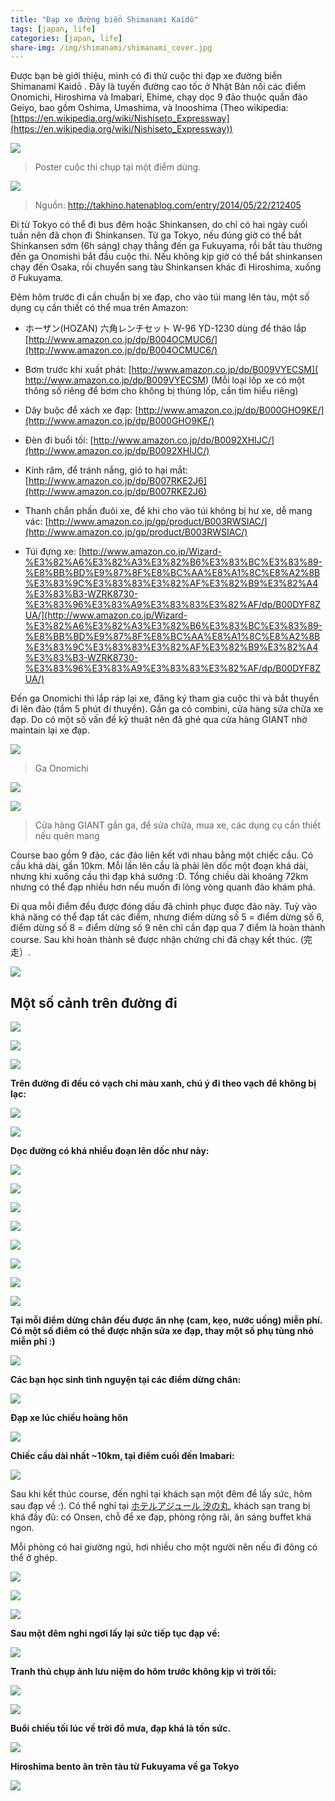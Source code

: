 ```yaml
---
title: "Đạp xe đường biển Shimanami Kaidō"
tags: [japan, life]
categories: [japan, life]
share-img: /img/shimanami/shimanami_cover.jpg
---
```


Được bạn bè giới thiệu, mình có đi thử cuộc thi đạp xe đường biển Shimanami Kaidō . Đây là tuyến đường cao tốc ở Nhật Bản nối các điểm Onomichi, Hiroshima và Imabari, Ehime, chạy dọc 9 đảo thuộc quần đảo Geiyo, bao gồm Oshima, Umashima, và Inooshima (Theo wikipedia: [https://en.wikipedia.org/wiki/Nishiseto_Expressway](https://en.wikipedia.org/wiki/Nishiseto_Expressway))

![](/img/shimanami/shimanami_1.jpg)

> Poster cuộc thi chụp tại một điểm dừng.

![](/img/shimanami/shimanami_2.jpg)

> Nguồn: http://takhino.hatenablog.com/entry/2014/05/22/212405

Đi từ Tokyo có thể đi bus đêm hoặc Shinkansen, do chỉ có hai ngày cuối tuần nên đã chọn đi Shinkansen. Từ ga Tokyo, nếu đúng giờ có thể bắt Shinkansen sớm (6h sáng) chạy thẳng đến ga Fukuyama, rồi bắt tàu thường đến ga Onomishi bắt đầu cuộc thi. Nếu không kịp giờ có thể bắt shinkansen chạy đến Osaka, rồi chuyển sang tàu Shinkansen khác đi Hiroshima, xuống ở Fukuyama.

Đêm hôm trước đi cần chuẩn bị xe đạp, cho vào túi mang lên tàu, một số dụng cụ cần thiết có thể mua trên Amazon:

* ホーザン(HOZAN) 六角レンチセット W-96 YD-1230 dùng để tháo lắp [http://www.amazon.co.jp/dp/B004OCMUC6/](http://www.amazon.co.jp/dp/B004OCMUC6/)

* Bơm trước khi xuất phát: [http://www.amazon.co.jp/dp/B009VYECSM]( http://www.amazon.co.jp/dp/B009VYECSM) (Mỗi loại lốp xe có một thông số riêng để bơm cho không bị thủng lốp, cần tìm hiểu riêng)

* Dây buộc để xách xe đạp: [http://www.amazon.co.jp/dp/B000GHO9KE/](http://www.amazon.co.jp/dp/B000GHO9KE/)

* Đèn đi buổi tối: [http://www.amazon.co.jp/dp/B0092XHIJC/](http://www.amazon.co.jp/dp/B0092XHIJC/)

* Kính râm, để tránh nắng, gió to hại mắt: [http://www.amazon.co.jp/dp/B007RKE2J6](http://www.amazon.co.jp/dp/B007RKE2J6)

* Thanh chắn phần đuôi xe, để khi cho vào túi không bị hư xe, dễ mang vác: [http://www.amazon.co.jp/gp/product/B003RWSIAC/](http://www.amazon.co.jp/gp/product/B003RWSIAC/)

* Túi đựng xe: [http://www.amazon.co.jp/Wizard-%E3%82%A6%E3%82%A3%E3%82%B6%E3%83%BC%E3%83%89-%E8%BB%BD%E9%87%8F%E8%BC%AA%E8%A1%8C%E8%A2%8B%E3%83%9C%E3%83%83%E3%82%AF%E3%82%B9%E3%82%A4%E3%83%B3-WZRK8730-%E3%83%96%E3%83%A9%E3%83%83%E3%82%AF/dp/B00DYF8ZUA/](http://www.amazon.co.jp/Wizard-%E3%82%A6%E3%82%A3%E3%82%B6%E3%83%BC%E3%83%89-%E8%BB%BD%E9%87%8F%E8%BC%AA%E8%A1%8C%E8%A2%8B%E3%83%9C%E3%83%83%E3%82%AF%E3%82%B9%E3%82%A4%E3%83%B3-WZRK8730-%E3%83%96%E3%83%A9%E3%83%83%E3%82%AF/dp/B00DYF8ZUA/)


Đến ga Onomichi thì lắp ráp lại xe, đăng ký tham gia cuộc thi và bắt thuyền đi lên đảo (tầm 5 phút đi thuyền). Gần ga có combini, cửa hàng sửa chữa xe đạp. Do có một số vấn đề kỹ thuật nên đã ghé qua cửa hàng GIANT nhờ maintain lại xe đạp.

![](/img/shimanami/shimanami_3.jpg)

> Ga Onomichi

![](/img/shimanami/shimanami_4.jpg)

![](/img/shimanami/shimanami_5.jpg)

> Cửa hàng GIANT gần ga, để sửa chữa, mua xe, các dụng cụ cần thiết nếu quên mang

Course bao gồm 9 đảo, các đảo liên kết với nhau bằng một chiếc cầu. Có cầu khá dài, gần 10km. Mỗi lần lên cầu là phải lên dốc một đoạn khá dài, nhưng khi xuống cầu thì đạp khá sướng :D. Tổng chiều dài khoảng 72km nhưng có thể đạp nhiều hơn nếu muốn đi lòng vòng quanh đảo khám phá.

Đi qua mỗi điểm đều được đóng dấu đã chinh phục được đảo này. Tuỳ vào khả năng có thể đạp tất các điểm, nhưng điểm dừng số 5 = điểm dừng số 6, điểm dừng số 8 = điểm dừng số 9 nên chỉ cần đạp qua 7 điểm là hoàn thành course. Sau khi hoàn thành sẽ được nhận chứng chỉ đã chạy kết thúc. (完走）. 


![](/img/shimanami/shimanami_6.jpg)

## Một số cảnh trên đường đi

![](/img/shimanami/shimanami_7.jpg)

![](/img/shimanami/shimanami_8.jpg)

![](/img/shimanami/shimanami_9.jpg)

**Trên đường đi đều có vạch chỉ màu xanh, chú ý đi theo vạch để không bị lạc:**

![](/img/shimanami/shimanami_10.jpg)

![](/img/shimanami/shimanami_11.jpg)

**Dọc đường có khá nhiều đoạn lên dốc như này:**

![](/img/shimanami/shimanami_12.jpg)

![](/img/shimanami/shimanami_13.jpg)

![](/img/shimanami/shimanami_14.jpg)

![](/img/shimanami/shimanami_15.jpg)

![](/img/shimanami/shimanami_16.jpg)

![](/img/shimanami/shimanami_17.jpg)

![](/img/shimanami/shimanami_18.jpg)

![](/img/shimanami/shimanami_19.jpg)

**Tại mỗi điểm dừng chân đều được ăn nhẹ (cam, kẹo, nước uống) miễn phí. Có một số điểm có thể được nhận sửa xe đạp, thay một số phụ tùng nhỏ miễn phí :)**

![](/img/shimanami/shimanami_20.jpg)

**Các bạn học sinh tình nguyện tại các điểm dừng chân:**

![](/img/shimanami/shimanami_21.jpg)

**Đạp xe lúc chiều hoàng hôn**

![](/img/shimanami/shimanami_22.jpg)

**Chiếc cầu dài nhất ~10km, tại điểm cuối đến Imabari:**

![](/img/shimanami/shimanami_cover.jpg)

Sau khi kết thúc course, đến nghỉ tại khách sạn một đêm để lấy sức, hôm sau đạp về :).
Có thể nghỉ tại [ホテルアジュール 汐の丸](https://www.facebook.com/Shionomaru/),  khách sạn trang bị khá đầy đủ: có Onsen, chỗ để xe đạp, phòng rộng rãi, ăn sáng buffet khá ngon.

Mỗi phòng có hai giường ngủ, hơi nhiều cho một người nên nếu đi đông có thể ở ghép.


![](/img/shimanami/shimanami_23.jpg)

![](/img/shimanami/shimanami_24.jpg)

![](/img/shimanami/shimanami_25.jpg)

**Sau một đêm nghỉ ngơi lấy lại sức tiếp tục đạp về:**

![](/img/shimanami/shimanami_26.jpg)

**Tranh thủ chụp ảnh lưu niệm do hôm trước không kịp vì trời tối:**

![](/img/shimanami/shimanami_27.jpg)

![](/img/shimanami/shimanami_28.jpg)

**Buổi chiều tối lúc về trời đổ mưa, đạp khá là tốn sức.**

![](/img/shimanami/shimanami_29.jpg)

**Hiroshima bento ăn trên tàu từ Fukuyama về ga Tokyo**

![](/img/shimanami/shimanami_30.jpg)
